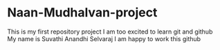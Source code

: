 # Naan-Mudhalvan-project
This is my first repository project
I am too excited to learn git and github
<br>
My name is Suvathi Anandhi Selvaraj
I am happy to work this github


